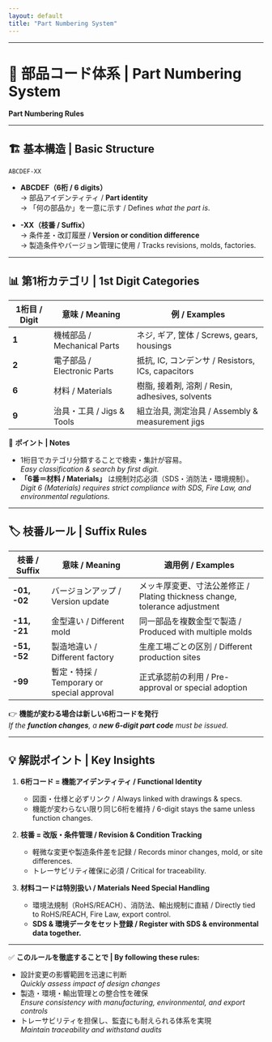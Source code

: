 ```yaml
---
layout: default
title: "Part Numbering System"
---
```


---

# 🔢 部品コード体系 | Part Numbering System  
**Part Numbering Rules**

---

## 🏗 基本構造 | Basic Structure

```
ABCDEF-XX
```

- **ABCDEF（6桁 / 6 digits）**  
  → 部品アイデンティティ / **Part identity**  
  → 「何の部品か」を一意に示す / Defines *what the part is*.  

- **-XX（枝番 / Suffix）**  
  → 条件差・改訂履歴 / **Version or condition difference**  
  → 製造条件やバージョン管理に使用 / Tracks revisions, molds, factories.  

---

## 📊 第1桁カテゴリ | 1st Digit Categories

| **1桁目 / Digit** | **意味 / Meaning** | **例 / Examples** |
|------------------|--------------------|------------------|
| **1** | 機械部品 / Mechanical Parts | ネジ, ギア, 筐体 / Screws, gears, housings |
| **2** | 電子部品 / Electronic Parts | 抵抗, IC, コンデンサ / Resistors, ICs, capacitors |
| **6** | 材料 / Materials | 樹脂, 接着剤, 溶剤 / Resin, adhesives, solvents |
| **9** | 治具・工具 / Jigs & Tools | 組立治具, 測定治具 / Assembly & measurement jigs |

🔎 **ポイント | Notes**  
- 1桁目でカテゴリ分類することで検索・集計が容易。  
  *Easy classification & search by first digit.*  
- **「6番＝材料 / Materials」** は規制対応必須（SDS・消防法・環境規制）。  
  *Digit 6 (Materials) requires strict compliance with SDS, Fire Law, and environmental regulations.*  

---

## 🏷 枝番ルール | Suffix Rules

| **枝番 / Suffix** | **意味 / Meaning** | **適用例 / Examples** |
|-------------------|--------------------|------------------------|
| **-01, -02** | バージョンアップ / Version update | メッキ厚変更、寸法公差修正 / Plating thickness change, tolerance adjustment |
| **-11, -21** | 金型違い / Different mold | 同一部品を複数金型で製造 / Produced with multiple molds |
| **-51, -52** | 製造地違い / Different factory | 生産工場ごとの区別 / Different production sites |
| **-99** | 暫定・特採 / Temporary or special approval | 正式承認前の利用 / Pre-approval or special adoption |

👉 **機能が変わる場合は新しい6桁コードを発行**  
*If the **function changes**, a **new 6-digit part code** must be issued.*  

---

## 💡 解説ポイント | Key Insights

1. **6桁コード = 機能アイデンティティ / Functional Identity**  
   - 図面・仕様と必ずリンク / Always linked with drawings & specs.  
   - 機能が変わらない限り同じ6桁を維持 / 6-digit stays the same unless function changes.  

2. **枝番 = 改版・条件管理 / Revision & Condition Tracking**  
   - 軽微な変更や製造条件差を記録 / Records minor changes, mold, or site differences.  
   - トレーサビリティ確保に必須 / Critical for traceability.  

3. **材料コードは特別扱い / Materials Need Special Handling**  
   - 環境法規制（RoHS/REACH）、消防法、輸出規制に直結 / Directly tied to RoHS/REACH, Fire Law, export control.  
   - **SDS & 環境データをセット登録 / Register with SDS & environmental data together.**  

---

✅ **このルールを徹底することで | By following these rules:**  
- 設計変更の影響範囲を迅速に判断  
  *Quickly assess impact of design changes*  
- 製造・環境・輸出管理との整合性を確保  
  *Ensure consistency with manufacturing, environmental, and export controls*  
- トレーサビリティを担保し、監査にも耐えられる体系を実現  
  *Maintain traceability and withstand audits*  
